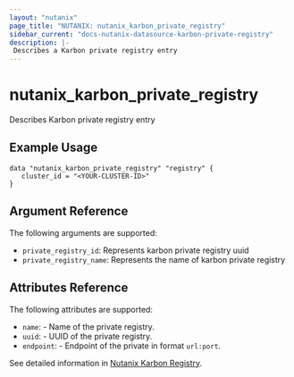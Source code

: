 ```yaml
---
layout: "nutanix"
page_title: "NUTANIX: nutanix_karbon_private_registry"
sidebar_current: "docs-nutanix-datasource-karbon-private-registry"
description: |-
 Describes a Karbon private registry entry
---
```


# nutanix_karbon_private_registry

Describes Karbon private registry entry

## Example Usage

```hcl
data "nutanix_karbon_private_registry" "registry" {
   cluster_id = "<YOUR-CLUSTER-ID>"
}
```

## Argument Reference

The following arguments are supported:

* `private_registry_id`: Represents karbon private registry uuid
* `private_registry_name`: Represents the name of karbon private registry

## Attributes Reference

The following attributes are supported:

* `name`: - Name of the private registry.
* `uuid`: - UUID of the private registry.
* `endpoint`: - Endpoint of the private in format `url:port`.


See detailed information in [Nutanix Karbon Registry](https://www.nutanix.dev/api_references/nke/#/fed89354bc228-get-the-private-registry-configuration-of-the-specified-name-api-format-https-server-nutanix-com-9440-karbon-v1-alpha-1-registries-test-reg).
